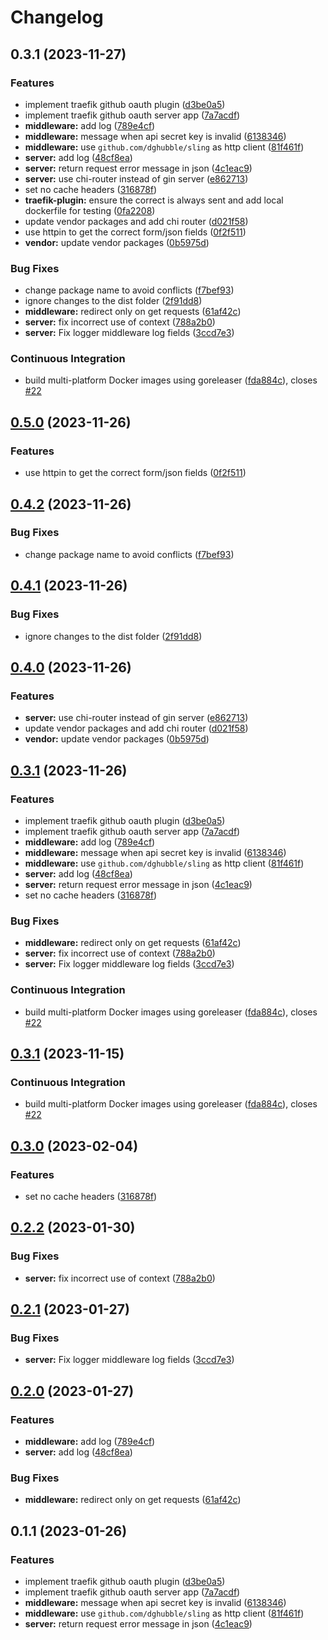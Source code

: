 # Changelog

## 0.3.1 (2023-11-27)


### Features

* implement traefik github oauth plugin ([d3be0a5](https://github.com/luizfonseca/traefik-github-oauth-plugin/commit/d3be0a5831ad83a7e8ceab47e0d6216902755313))
* implement traefik github oauth server app ([7a7acdf](https://github.com/luizfonseca/traefik-github-oauth-plugin/commit/7a7acdf7f9822dee89225b3a17b3ac732bef5c94))
* **middleware:** add log ([789e4cf](https://github.com/luizfonseca/traefik-github-oauth-plugin/commit/789e4cf0209aa13cd1aff5302a679686e63fcf29))
* **middleware:** message when api secret key is invalid ([6138346](https://github.com/luizfonseca/traefik-github-oauth-plugin/commit/61383468b262150387da2f7a9598d8984a01dbde))
* **middleware:** use `github.com/dghubble/sling` as http client ([81f461f](https://github.com/luizfonseca/traefik-github-oauth-plugin/commit/81f461fb35ed3fc5aa9d3441aec6c3a29e8f3db4))
* **server:** add log ([48cf8ea](https://github.com/luizfonseca/traefik-github-oauth-plugin/commit/48cf8ea367d4c033918c2a4c2ca15148da1b32a8))
* **server:** return request error message in json ([4c1eac9](https://github.com/luizfonseca/traefik-github-oauth-plugin/commit/4c1eac941db36e701f97d32335406b57bfafa860))
* **server:** use chi-router instead of gin server ([e862713](https://github.com/luizfonseca/traefik-github-oauth-plugin/commit/e8627136aa97344d8d28d5cad9c2c012066f6ce2))
* set no cache headers ([316878f](https://github.com/luizfonseca/traefik-github-oauth-plugin/commit/316878f0d3f2e8fa04a8eb6697c3a924eecd66c5))
* **traefik-plugin:** ensure the correct is always sent and add local dockerfile for testing ([0fa2208](https://github.com/luizfonseca/traefik-github-oauth-plugin/commit/0fa22086a48e15ad865d03c4134b4a73ed216d7c))
* update vendor packages and add chi router ([d021f58](https://github.com/luizfonseca/traefik-github-oauth-plugin/commit/d021f58498674f928c295de6be98cc535952b3a8))
* use httpin to get the correct form/json fields ([0f2f511](https://github.com/luizfonseca/traefik-github-oauth-plugin/commit/0f2f511960e07277f8427b67bf960523c6999d63))
* **vendor:** update vendor packages ([0b5975d](https://github.com/luizfonseca/traefik-github-oauth-plugin/commit/0b5975dd0864f77aa17e892e6d7418142f2f2552))


### Bug Fixes

* change package name to avoid conflicts ([f7bef93](https://github.com/luizfonseca/traefik-github-oauth-plugin/commit/f7bef9329d5bb5615b239bdc4ae5c270c29ee0e0))
* ignore changes to the dist folder ([2f91dd8](https://github.com/luizfonseca/traefik-github-oauth-plugin/commit/2f91dd88499bf3f5b1a796f6b7ffc86122751587))
* **middleware:** redirect only on get requests ([61af42c](https://github.com/luizfonseca/traefik-github-oauth-plugin/commit/61af42ceb3917f44a0ef0aee5c2678fac670e164))
* **server:** fix incorrect use of context ([788a2b0](https://github.com/luizfonseca/traefik-github-oauth-plugin/commit/788a2b0514bed2ae13252f60e104e9d3a4aa1ff2))
* **server:** Fix logger middleware log fields ([3ccd7e3](https://github.com/luizfonseca/traefik-github-oauth-plugin/commit/3ccd7e38015495f2a91c31e2342d299baf86ae25))


### Continuous Integration

* build multi-platform Docker images using goreleaser ([fda884c](https://github.com/luizfonseca/traefik-github-oauth-plugin/commit/fda884c3d6887dad11c05620d287d8e3aa9efe41)), closes [#22](https://github.com/luizfonseca/traefik-github-oauth-plugin/issues/22)

## [0.5.0](https://github.com/luizfonseca/traefik-github-oauth-plugin/compare/v0.4.2...v0.5.0) (2023-11-26)


### Features

* use httpin to get the correct form/json fields ([0f2f511](https://github.com/luizfonseca/traefik-github-oauth-plugin/commit/0f2f511960e07277f8427b67bf960523c6999d63))

## [0.4.2](https://github.com/luizfonseca/traefik-github-oauth-plugin/compare/v0.4.1...v0.4.2) (2023-11-26)


### Bug Fixes

* change package name to avoid conflicts ([f7bef93](https://github.com/luizfonseca/traefik-github-oauth-plugin/commit/f7bef9329d5bb5615b239bdc4ae5c270c29ee0e0))

## [0.4.1](https://github.com/luizfonseca/traefik-github-oauth-plugin/compare/v0.4.0...v0.4.1) (2023-11-26)


### Bug Fixes

* ignore changes to the dist folder ([2f91dd8](https://github.com/luizfonseca/traefik-github-oauth-plugin/commit/2f91dd88499bf3f5b1a796f6b7ffc86122751587))

## [0.4.0](https://github.com/luizfonseca/traefik-github-oauth-plugin/compare/v0.3.1...v0.4.0) (2023-11-26)


### Features

* **server:** use chi-router instead of gin server ([e862713](https://github.com/luizfonseca/traefik-github-oauth-plugin/commit/e8627136aa97344d8d28d5cad9c2c012066f6ce2))
* update vendor packages and add chi router ([d021f58](https://github.com/luizfonseca/traefik-github-oauth-plugin/commit/d021f58498674f928c295de6be98cc535952b3a8))
* **vendor:** update vendor packages ([0b5975d](https://github.com/luizfonseca/traefik-github-oauth-plugin/commit/0b5975dd0864f77aa17e892e6d7418142f2f2552))

## [0.3.1](https://github.com/luizfonseca/traefik-github-oauth-plugin/compare/v0.3.1...v0.3.1) (2023-11-26)


### Features

* implement traefik github oauth plugin ([d3be0a5](https://github.com/luizfonseca/traefik-github-oauth-plugin/commit/d3be0a5831ad83a7e8ceab47e0d6216902755313))
* implement traefik github oauth server app ([7a7acdf](https://github.com/luizfonseca/traefik-github-oauth-plugin/commit/7a7acdf7f9822dee89225b3a17b3ac732bef5c94))
* **middleware:** add log ([789e4cf](https://github.com/luizfonseca/traefik-github-oauth-plugin/commit/789e4cf0209aa13cd1aff5302a679686e63fcf29))
* **middleware:** message when api secret key is invalid ([6138346](https://github.com/luizfonseca/traefik-github-oauth-plugin/commit/61383468b262150387da2f7a9598d8984a01dbde))
* **middleware:** use `github.com/dghubble/sling` as http client ([81f461f](https://github.com/luizfonseca/traefik-github-oauth-plugin/commit/81f461fb35ed3fc5aa9d3441aec6c3a29e8f3db4))
* **server:** add log ([48cf8ea](https://github.com/luizfonseca/traefik-github-oauth-plugin/commit/48cf8ea367d4c033918c2a4c2ca15148da1b32a8))
* **server:** return request error message in json ([4c1eac9](https://github.com/luizfonseca/traefik-github-oauth-plugin/commit/4c1eac941db36e701f97d32335406b57bfafa860))
* set no cache headers ([316878f](https://github.com/luizfonseca/traefik-github-oauth-plugin/commit/316878f0d3f2e8fa04a8eb6697c3a924eecd66c5))


### Bug Fixes

* **middleware:** redirect only on get requests ([61af42c](https://github.com/luizfonseca/traefik-github-oauth-plugin/commit/61af42ceb3917f44a0ef0aee5c2678fac670e164))
* **server:** fix incorrect use of context ([788a2b0](https://github.com/luizfonseca/traefik-github-oauth-plugin/commit/788a2b0514bed2ae13252f60e104e9d3a4aa1ff2))
* **server:** Fix logger middleware log fields ([3ccd7e3](https://github.com/luizfonseca/traefik-github-oauth-plugin/commit/3ccd7e38015495f2a91c31e2342d299baf86ae25))


### Continuous Integration

* build multi-platform Docker images using goreleaser ([fda884c](https://github.com/luizfonseca/traefik-github-oauth-plugin/commit/fda884c3d6887dad11c05620d287d8e3aa9efe41)), closes [#22](https://github.com/luizfonseca/traefik-github-oauth-plugin/issues/22)

## [0.3.1](https://github.com/MuXiu1997/traefik-github-oauth-plugin/compare/v0.3.0...v0.3.1) (2023-11-15)


### Continuous Integration

* build multi-platform Docker images using goreleaser ([fda884c](https://github.com/MuXiu1997/traefik-github-oauth-plugin/commit/fda884c3d6887dad11c05620d287d8e3aa9efe41)), closes [#22](https://github.com/MuXiu1997/traefik-github-oauth-plugin/issues/22)

## [0.3.0](https://github.com/MuXiu1997/traefik-github-oauth-plugin/compare/v0.2.2...v0.3.0) (2023-02-04)


### Features

* set no cache headers ([316878f](https://github.com/MuXiu1997/traefik-github-oauth-plugin/commit/316878f0d3f2e8fa04a8eb6697c3a924eecd66c5))

## [0.2.2](https://github.com/MuXiu1997/traefik-github-oauth-plugin/compare/v0.2.1...v0.2.2) (2023-01-30)


### Bug Fixes

* **server:** fix incorrect use of context ([788a2b0](https://github.com/MuXiu1997/traefik-github-oauth-plugin/commit/788a2b0514bed2ae13252f60e104e9d3a4aa1ff2))

## [0.2.1](https://github.com/MuXiu1997/traefik-github-oauth-plugin/compare/v0.2.0...v0.2.1) (2023-01-27)


### Bug Fixes

* **server:** Fix logger middleware log fields ([3ccd7e3](https://github.com/MuXiu1997/traefik-github-oauth-plugin/commit/3ccd7e38015495f2a91c31e2342d299baf86ae25))

## [0.2.0](https://github.com/MuXiu1997/traefik-github-oauth-plugin/compare/v0.1.1...v0.2.0) (2023-01-27)


### Features

* **middleware:** add log ([789e4cf](https://github.com/MuXiu1997/traefik-github-oauth-plugin/commit/789e4cf0209aa13cd1aff5302a679686e63fcf29))
* **server:** add log ([48cf8ea](https://github.com/MuXiu1997/traefik-github-oauth-plugin/commit/48cf8ea367d4c033918c2a4c2ca15148da1b32a8))


### Bug Fixes

* **middleware:** redirect only on get requests ([61af42c](https://github.com/MuXiu1997/traefik-github-oauth-plugin/commit/61af42ceb3917f44a0ef0aee5c2678fac670e164))

## 0.1.1 (2023-01-26)


### Features

* implement traefik github oauth plugin ([d3be0a5](https://github.com/MuXiu1997/traefik-github-oauth-plugin/commit/d3be0a5831ad83a7e8ceab47e0d6216902755313))
* implement traefik github oauth server app ([7a7acdf](https://github.com/MuXiu1997/traefik-github-oauth-plugin/commit/7a7acdf7f9822dee89225b3a17b3ac732bef5c94))
* **middleware:** message when api secret key is invalid ([6138346](https://github.com/MuXiu1997/traefik-github-oauth-plugin/commit/61383468b262150387da2f7a9598d8984a01dbde))
* **middleware:** use `github.com/dghubble/sling` as http client ([81f461f](https://github.com/MuXiu1997/traefik-github-oauth-plugin/commit/81f461fb35ed3fc5aa9d3441aec6c3a29e8f3db4))
* **server:** return request error message in json ([4c1eac9](https://github.com/MuXiu1997/traefik-github-oauth-plugin/commit/4c1eac941db36e701f97d32335406b57bfafa860))
